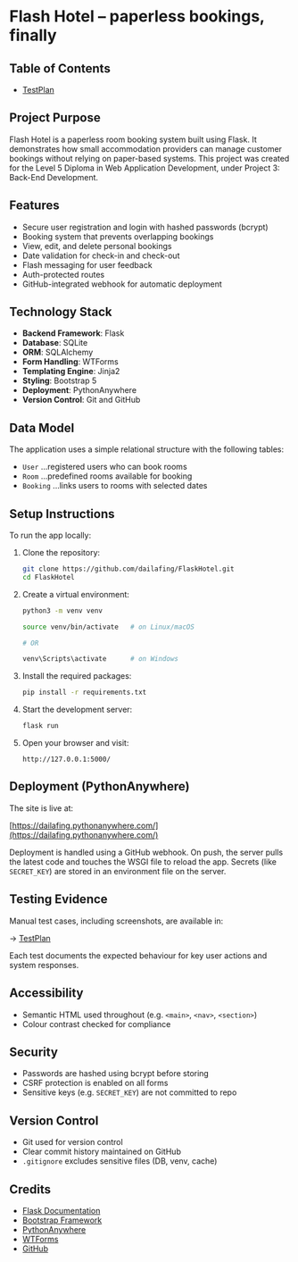 # Flash Hotel – paperless bookings, finally

## Table of Contents
- [TestPlan](docs/TestPlan.md)

## Project Purpose

Flash Hotel is a paperless room booking system built using Flask. It demonstrates how small accommodation providers can manage customer bookings without relying on paper-based systems. This project was created for the Level 5 Diploma in Web Application Development, under Project 3: Back-End Development.

## Features

- Secure user registration and login with hashed passwords (bcrypt)
- Booking system that prevents overlapping bookings
- View, edit, and delete personal bookings
- Date validation for check-in and check-out
- Flash messaging for user feedback
- Auth-protected routes
- GitHub-integrated webhook for automatic deployment

## Technology Stack

- **Backend Framework**: Flask
- **Database**: SQLite
- **ORM**: SQLAlchemy
- **Form Handling**: WTForms
- **Templating Engine**: Jinja2
- **Styling**: Bootstrap 5
- **Deployment**: PythonAnywhere
- **Version Control**: Git and GitHub

## Data Model

The application uses a simple relational structure with the following tables:

- `User` ...registered users who can book rooms
- `Room` ...predefined rooms available for booking
- `Booking` ...links users to rooms with selected dates

## Setup Instructions

To run the app locally:

1. Clone the repository:

   ```bash
   git clone https://github.com/dailafing/FlaskHotel.git
   cd FlaskHotel
   ```

2. Create a virtual environment:

   ```bash
   python3 -m venv venv

   source venv/bin/activate   # on Linux/macOS

   # OR
   
   venv\Scripts\activate      # on Windows
   ```

3. Install the required packages:

   ```bash
   pip install -r requirements.txt
   ```

4. Start the development server:

   ```bash
   flask run
   ```

5. Open your browser and visit:

   ```
   http://127.0.0.1:5000/
   ```

## Deployment (PythonAnywhere)

The site is live at:

[https://dailafing.pythonanywhere.com/](https://dailafing.pythonanywhere.com/)

Deployment is handled using a GitHub webhook. On push, the server pulls the latest code and touches the WSGI file to reload the app. Secrets (like `SECRET_KEY`) are stored in an environment file on the server.

## Testing Evidence

Manual test cases, including screenshots, are available in:

→ [TestPlan](docs/TestPlan.md)

Each test documents the expected behaviour for key user actions and system responses.

## Accessibility

- Semantic HTML used throughout (e.g. `<main>`, `<nav>`, `<section>`)
- Colour contrast checked for compliance

## Security

- Passwords are hashed using bcrypt before storing
- CSRF protection is enabled on all forms
- Sensitive keys (e.g. `SECRET_KEY`) are not committed to repo

## Version Control

- Git used for version control
- Clear commit history maintained on GitHub
- `.gitignore` excludes sensitive files (DB, venv, cache)

## Credits

- [Flask Documentation](https://flask.palletsprojects.com/)
- [Bootstrap Framework](https://getbootstrap.com/)
- [PythonAnywhere](https://www.pythonanywhere.com/)
- [WTForms](https://wtforms.readthedocs.io/)
- [GitHub](https://github.com/)
